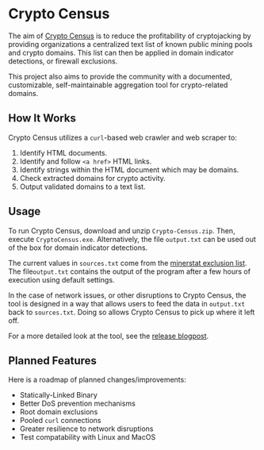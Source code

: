 # Crypto Census

The aim of [Crypto Census](https://github.com/sou-predictable/Crypto-Census) is to reduce the profitability of cryptojacking by providing organizations a centralized text list of known public mining pools and crypto domains. This list can then be applied in domain indicator detections, or firewall exclusions.

This project also aims to provide the community with a documented, customizable, self-maintainable aggregation tool for crypto-related domains.

## How It Works

Crypto Census utilizes a `curl`-based web crawler and web scraper to:

1. Identify HTML documents.
2. Identify and follow ```<a href>``` HTML links.
3. Identify strings within the HTML document which may be domains.
4. Check extracted domains for crypto activity.
5. Output validated domains to a text list.

## Usage
To run Crypto Census, download and unzip `Crypto-Census.zip`. Then, execute `CryptoCensus.exe`. Alternatively, the file `output.txt` can be used out of the box for domain indicator detections.

The current values in `sources.txt` come from the [minerstat exclusion list](https://minerstat.com/mining-pool-whitelist.txt). The file`output.txt` contains the output of the program after a few hours of execution using default settings.

In the case of network issues, or other disruptions to Crypto Census, the tool is designed in a way that allows users to feed the data in `output.txt` back to `sources.txt`. Doing so allows Crypto Census to pick up where it left off. 

For a more detailed look at the tool, see the [release blogpost](https://medium.com/@asou/crypto-census-automating-cryptomining-domain-indicator-detections-fcf753b0cf1a).

## Planned Features

Here is a roadmap of planned changes/improvements:

* Statically-Linked Binary
* Better DoS prevention mechanisms
* Root domain exclusions
* Pooled `curl` connections
* Greater resilience to network disruptions 
* Test compatability with Linux and MacOS
